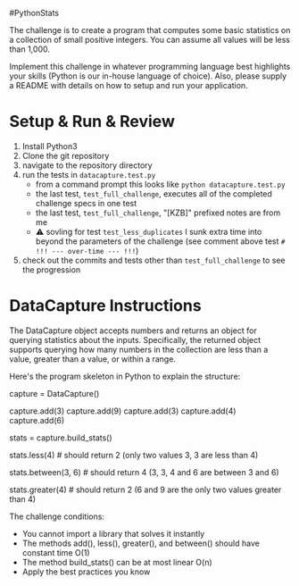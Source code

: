 #PythonStats

The challenge is to create a program that computes some basic
statistics on a collection of small positive integers. You can
assume all values will be less than 1,000.
 
Implement this challenge in whatever programming language best highlights 
your skills (Python is our in-house language of choice). Also, please supply a README with details on how to setup and run your application.


# Setup & Run & Review
 1. Install Python3
 2. Clone the git repository
 3. navigate to the repository directory
 4. run the tests in `datacapture.test.py`
    - from a command prompt this looks like `python datacapture.test.py`
    - the last test, `test_full_challenge`, executes all of the completed challenge specs in one test
    - the last test, `test_full_challenge`, "[KZB]" prefixed notes are from me
    - :warning: sovling for test `test_less_duplicates` I sunk extra time into beyond the parameters of the challenge (see comment above test `# !!! --- over-time --- !!!`)
 5. check out the commits and tests other than `test_full_challenge` to see the progression

# DataCapture Instructions
The DataCapture object accepts numbers and returns an object for
querying statistics about the inputs. Specifically, the returned object supports 
querying how many numbers in the collection are less than a value,
greater than a value, or within a range.
 
Here's the program skeleton in Python to explain the structure:
 
capture = DataCapture()
 
capture.add(3)
capture.add(9)
capture.add(3)
capture.add(4)
capture.add(6)
 
stats = capture.build_stats()
 
stats.less(4) # should return 2 (only two values 3, 3 are less than 4)
 
stats.between(3, 6) # should return 4 (3, 3, 4 and 6 are between 3 and 6)
 
stats.greater(4) # should return 2 (6 and 9 are the only two values greater than 4)
 
The challenge conditions:
 
- You cannot import a library that solves it instantly
- The methods add(), less(), greater(), and between() should have constant time O(1)
- The method build_stats() can be at most linear O(n)
- Apply the best practices you know 